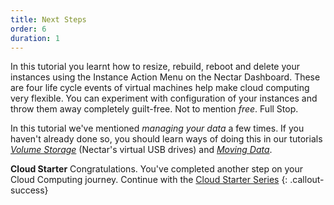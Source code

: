 ```yaml
---
title: Next Steps
order: 6
duration: 1
---
```


In this tutorial you learnt how to resize, rebuild, reboot and delete your instances using the Instance Action Menu on the Nectar Dashboard. These are four life cycle events of virtual machines help make cloud computing very flexible. You can experiment with configuration of your instances and throw them away completely guilt-free. Not to mention *free*. Full Stop.

In this tutorial we've mentioned *managing your data* a few times. If you haven't already done so, you should learn ways of doing this in our tutorials [*Volume Storage*](/volume-storage/) (Nectar's virtual USB drives) and [*Moving Data*](/moving-data/).

**Cloud Starter** 
Congratulations. You've completed another step on your Cloud Computing journey. Continue with the [Cloud Starter Series](/cloud-starter/02-tutorials)
{: .callout-success}